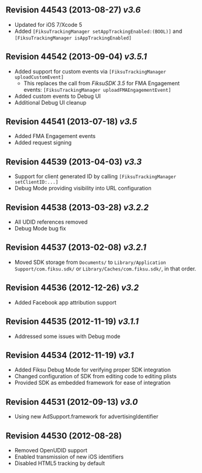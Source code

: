 ## Revision 44543 (2013-08-27) *v3.6*

 * Updated for iOS 7/Xcode 5
 * Added `[FiksuTrackingManager setAppTrackingEnabled:(BOOL)]` and `[FiksuTrackingManager isAppTrackingEnabled]`

## Revision 44542 (2013-09-04) *v3.5.1*

 * Added support for custom events via `[FiksuTrackingManager uploadCustomEvent]`
   * This replaces the call from _FiksuSDK 3.5_ for FMA Engagement events: `[FiksuTrackingManager uploadFMAEngagementEvent]`
 * Added custom events to Debug UI
 * Additional Debug UI cleanup

## Revision 44541 (2013-07-18) *v3.5*

 * Added FMA Engagement events
 * Added request signing

## Revision 44539 (2013-04-03) *v3.3*

 * Support for client generated ID by calling `[FiksuTrackingManager setClientID:...]`
 * Debug Mode providing visibility into URL configuration

## Revision 44538 (2013-03-28) *v3.2.2*

 * All UDID references removed
 * Debug Mode bug fix
 
## Revision 44537 (2013-02-08) *v3.2.1*

 * Moved SDK storage from `Documents/` to `Library/Application Support/com.fiksu.sdk/` or `Library/Caches/com.fiksu.sdk/`, in that order.

## Revision 44536 (2012-12-26) *v3.2*

 * Added Facebook app attribution support

## Revision 44535 (2012-11-19) *v3.1.1*

 * Addressed some issues with Debug mode

## Revision 44534 (2012-11-19) *v3.1*

 * Added Fiksu Debug Mode for verifying proper SDK integration
 * Changed configuration of SDK from editing code to editing plists
 * Provided SDK as embedded framework for ease of integration

## Revision 44531 (2012-09-13) *v3.0*

 * Using new AdSupport.framework for advertisingIdentifier

## Revision 44530 (2012-08-28)

 * Removed OpenUDID support
 * Enabled transmission of new iOS identifiers
 * Disabled HTML5 tracking by default

